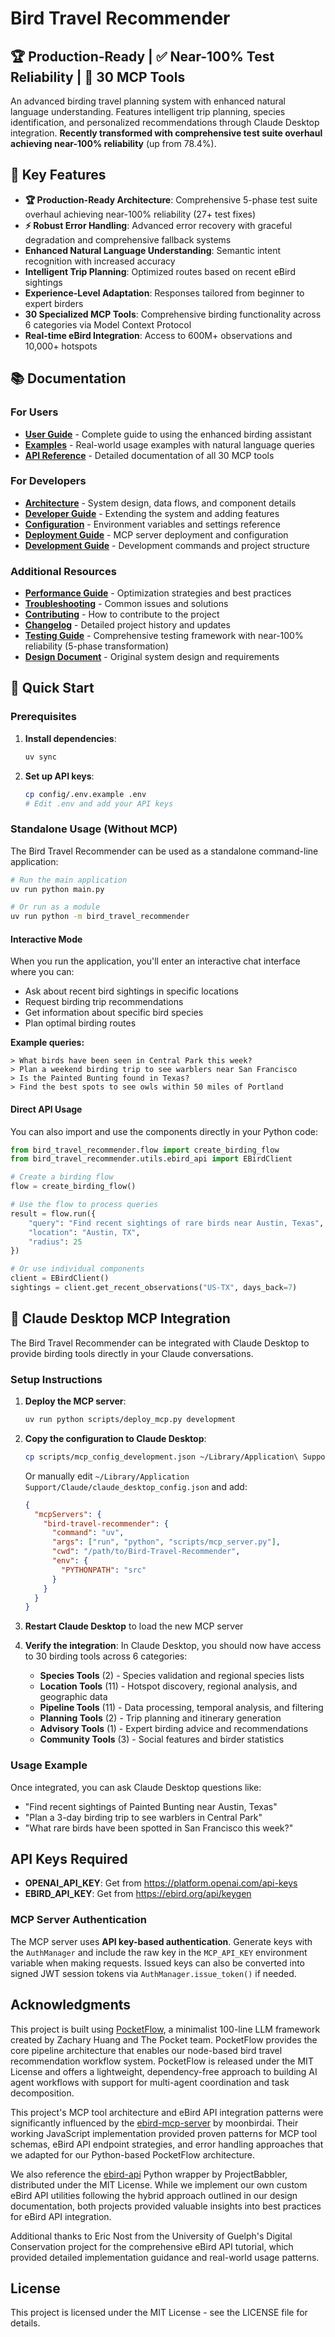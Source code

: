 # Bird Travel Recommender

## 🏆 **Production-Ready** | ✅ **Near-100% Test Reliability** | 🚀 **30 MCP Tools**

An advanced birding travel planning system with enhanced natural language understanding. Features intelligent trip planning, species identification, and personalized recommendations through Claude Desktop integration. **Recently transformed with comprehensive test suite overhaul achieving near-100% reliability** (up from 78.4%).

## 🌟 Key Features

- **🏆 Production-Ready Architecture**: Comprehensive 5-phase test suite overhaul achieving near-100% reliability (27+ test fixes)
- **⚡ Robust Error Handling**: Advanced error recovery with graceful degradation and comprehensive fallback systems
- **Enhanced Natural Language Understanding**: Semantic intent recognition with increased accuracy
- **Intelligent Trip Planning**: Optimized routes based on recent eBird sightings
- **Experience-Level Adaptation**: Responses tailored from beginner to expert birders
- **30 Specialized MCP Tools**: Comprehensive birding functionality across 6 categories via Model Context Protocol
- **Real-time eBird Integration**: Access to 600M+ observations and 10,000+ hotspots

## 📚 Documentation

### For Users
- **[User Guide](docs/user-guide.md)** - Complete guide to using the enhanced birding assistant
- **[Examples](docs/examples-enhanced.md)** - Real-world usage examples with natural language queries
- **[API Reference](docs/api-reference.md)** - Detailed documentation of all 30 MCP tools

### For Developers
- **[Architecture](docs/architecture.md)** - System design, data flows, and component details
- **[Developer Guide](docs/developer-guide.md)** - Extending the system and adding features
- **[Configuration](docs/configuration.md)** - Environment variables and settings reference
- **[Deployment Guide](DEPLOYMENT.md)** - MCP server deployment and configuration
- **[Development Guide](CLAUDE.md)** - Development commands and project structure

### Additional Resources
- **[Performance Guide](docs/performance.md)** - Optimization strategies and best practices
- **[Troubleshooting](docs/troubleshooting.md)** - Common issues and solutions
- **[Contributing](CONTRIBUTING.md)** - How to contribute to the project
- **[Changelog](CHANGELOG.md)** - Detailed project history and updates
- **[Testing Guide](tests/README.md)** - Comprehensive testing framework with near-100% reliability (5-phase transformation)
- **[Design Document](docs/design.md)** - Original system design and requirements

## 🚀 Quick Start

### Prerequisites

1. **Install dependencies**: 
   ```bash
   uv sync
   ```

2. **Set up API keys**: 
   ```bash
   cp config/.env.example .env
   # Edit .env and add your API keys
   ```

### Standalone Usage (Without MCP)

The Bird Travel Recommender can be used as a standalone command-line application:

```bash
# Run the main application
uv run python main.py

# Or run as a module
uv run python -m bird_travel_recommender
```

#### Interactive Mode

When you run the application, you'll enter an interactive chat interface where you can:

- Ask about recent bird sightings in specific locations
- Request birding trip recommendations
- Get information about specific bird species
- Plan optimal birding routes

**Example queries:**
```
> What birds have been seen in Central Park this week?
> Plan a weekend birding trip to see warblers near San Francisco
> Is the Painted Bunting found in Texas?
> Find the best spots to see owls within 50 miles of Portland
```

#### Direct API Usage

You can also import and use the components directly in your Python code:

```python
from bird_travel_recommender.flow import create_birding_flow
from bird_travel_recommender.utils.ebird_api import EBirdClient

# Create a birding flow
flow = create_birding_flow()

# Use the flow to process queries
result = flow.run({
    "query": "Find recent sightings of rare birds near Austin, Texas",
    "location": "Austin, TX",
    "radius": 25
})

# Or use individual components
client = EBirdClient()
sightings = client.get_recent_observations("US-TX", days_back=7)
```

## 🤖 Claude Desktop MCP Integration

The Bird Travel Recommender can be integrated with Claude Desktop to provide birding tools directly in your Claude conversations.

### Setup Instructions

1. **Deploy the MCP server**:
   ```bash
   uv run python scripts/deploy_mcp.py development
   ```

2. **Copy the configuration to Claude Desktop**:
   ```bash
   cp scripts/mcp_config_development.json ~/Library/Application\ Support/Claude/claude_desktop_config.json
   ```
   
   Or manually edit `~/Library/Application Support/Claude/claude_desktop_config.json` and add:
   ```json
   {
     "mcpServers": {
       "bird-travel-recommender": {
         "command": "uv",
         "args": ["run", "python", "scripts/mcp_server.py"],
         "cwd": "/path/to/Bird-Travel-Recommender",
         "env": {
           "PYTHONPATH": "src"
         }
       }
     }
   }
   ```

3. **Restart Claude Desktop** to load the new MCP server

4. **Verify the integration**: In Claude Desktop, you should now have access to 30 birding tools across 6 categories:
   - **Species Tools** (2) - Species validation and regional species lists
   - **Location Tools** (11) - Hotspot discovery, regional analysis, and geographic data
   - **Pipeline Tools** (11) - Data processing, temporal analysis, and filtering
   - **Planning Tools** (2) - Trip planning and itinerary generation
   - **Advisory Tools** (1) - Expert birding advice and recommendations
   - **Community Tools** (3) - Social features and birder statistics

### Usage Example

Once integrated, you can ask Claude Desktop questions like:
- "Find recent sightings of Painted Bunting near Austin, Texas"
- "Plan a 3-day birding trip to see warblers in Central Park"
- "What rare birds have been spotted in San Francisco this week?"

## API Keys Required

- **OPENAI_API_KEY**: Get from https://platform.openai.com/api-keys
- **EBIRD_API_KEY**: Get from https://ebird.org/api/keygen

### MCP Server Authentication

The MCP server uses **API key-based authentication**. Generate keys with the
`AuthManager` and include the raw key in the `MCP_API_KEY` environment variable
when making requests. Issued keys can also be converted into signed JWT session
tokens via `AuthManager.issue_token()` if needed.

## Acknowledgments

This project is built using [PocketFlow](https://github.com/The-Pocket/PocketFlow), a minimalist 100-line LLM framework created by Zachary Huang and The Pocket team. PocketFlow provides the core pipeline architecture that enables our node-based bird travel recommendation workflow system. PocketFlow is released under the MIT License and offers a lightweight, dependency-free approach to building AI agent workflows with support for multi-agent coordination and task decomposition.

This project's MCP tool architecture and eBird API integration patterns were significantly influenced by the [ebird-mcp-server](https://github.com/moonbirdai/ebird-mcp-server) by moonbirdai. Their working JavaScript implementation provided proven patterns for MCP tool schemas, eBird API endpoint strategies, and error handling approaches that we adapted for our Python-based PocketFlow architecture.

We also reference the [ebird-api](https://github.com/ProjectBabbler/ebird-api) Python wrapper by ProjectBabbler, distributed under the MIT License. While we implement our own custom eBird API utilities following the hybrid approach outlined in our design documentation, both projects provided valuable insights into best practices for eBird API integration.

Additional thanks to Eric Nost from the University of Guelph's Digital Conservation project for the comprehensive eBird API tutorial, which provided detailed implementation guidance and real-world usage patterns.

## License

This project is licensed under the MIT License - see the LICENSE file for details.
